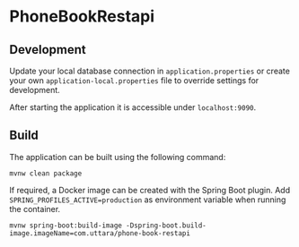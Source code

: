 # PhoneBookRestapi


## Development

Update your local database connection in `application.properties` or create your own `application-local.properties` file to override
settings for development.

After starting the application it is accessible under `localhost:9090`.

## Build

The application can be built using the following command:

```
mvnw clean package
```

If required, a Docker image can be created with the Spring Boot plugin. Add `SPRING_PROFILES_ACTIVE=production` as
environment variable when running the container.

```
mvnw spring-boot:build-image -Dspring-boot.build-image.imageName=com.uttara/phone-book-restapi
```

